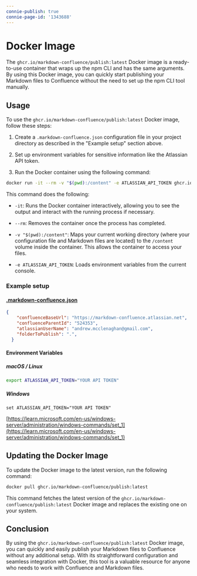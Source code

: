 ```yaml
---
connie-publish: true
connie-page-id: '1343688'
---
```

# Docker Image

The `ghcr.io/markdown-confluence/publish:latest` Docker image is a ready-to-use container that wraps up the npm CLI and has the same arguments. By using this Docker image, you can quickly start publishing your Markdown files to Confluence without the need to set up the npm CLI tool manually.

## Usage

To use the `ghcr.io/markdown-confluence/publish:latest` Docker image, follow these steps:

1. Create a `.markdown-confluence.json` configuration file in your project directory as described in the "Example setup" section above.

2. Set up environment variables for sensitive information like the Atlassian API token.

3. Run the Docker container using the following command:

```bash
docker run -it --rm -v "$(pwd):/content" -e ATLASSIAN_API_TOKEN ghcr.io/markdown-confluence/publish:latest
```

This command does the following:

- `-it`: Runs the Docker container interactively, allowing you to see the output and interact with the running process if necessary.

- `--rm`: Removes the container once the process has completed.

- `-v "$(pwd):/content"`: Maps your current working directory (where your configuration file and Markdown files are located) to the `/content` volume inside the container. This allows the container to access your files.

- `-e ATLASSIAN_API_TOKEN`: Loads environment variables from the current console.

### Example setup
#### [.markdown-confluence.json](https://github.com/markdown-confluence/docs-markdown-confluence/blob/main/.markdown-confluence.json)
```json
{
    "confluenceBaseUrl": "https://markdown-confluence.atlassian.net",
    "confluenceParentId": "524353",
    "atlassianUserName": "andrew.mcclenaghan@gmail.com",
    "folderToPublish": ".",
  }
```

#### Environment Variables
##### macOS / Linux
```bash
export ATLASSIAN_API_TOKEN="YOUR API TOKEN"
```

##### Windows
```command
set ATLASSIAN_API_TOKEN="YOUR API TOKEN"
```
[https://learn.microsoft.com/en-us/windows-server/administration/windows-commands/set_1](https://learn.microsoft.com/en-us/windows-server/administration/windows-commands/set_1)


## Updating the Docker Image

To update the Docker image to the latest version, run the following command:

```bash
docker pull ghcr.io/markdown-confluence/publish:latest
```

This command fetches the latest version of the `ghcr.io/markdown-confluence/publish:latest` Docker image and replaces the existing one on your system.

## Conclusion

By using the `ghcr.io/markdown-confluence/publish:latest` Docker image, you can quickly and easily publish your Markdown files to Confluence without any additional setup. With its straightforward configuration and seamless integration with Docker, this tool is a valuable resource for anyone who needs to work with Confluence and Markdown files.


